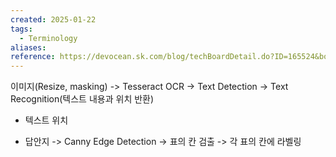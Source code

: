 ```yaml
---
created: 2025-01-22
tags:
  - Terminology
aliases: 
reference: https://devocean.sk.com/blog/techBoardDetail.do?ID=165524&boardType=techBlog
---
```

이미지(Resize, masking) -> Tesseract OCR -> Text Detection -> Text Recognition(텍스트 내용과 위치 반환)

- 텍스트 위치

- 답안지 -> Canny Edge Detection -> 표의 칸 검출 -> 각 표의 칸에 라벨링